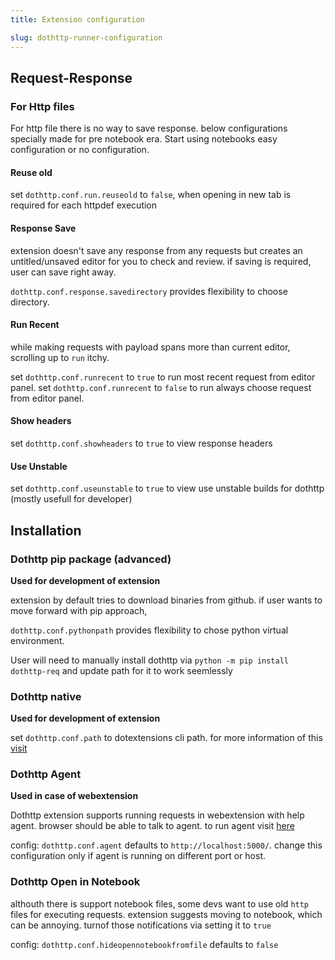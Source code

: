 ```yaml
---
title: Extension configuration

slug: dothttp-runner-configuration
---
```



## Request-Response


### For Http files


For http file there is no way to save response. below configurations specially made for pre notebook era. Start using notebooks easy configuration or no configuration.

#### Reuse old

set `dothttp.conf.run.reuseold` to `false`, when opening in new tab is required for each httpdef execution


#### Response Save

extension doesn't save any response from any requests but creates an untitled/unsaved editor for you to check and review. if saving is required, user can save right away.

`dothttp.conf.response.savedirectory` provides flexibility to choose directory.

#### Run Recent

while making requests with payload spans more than current editor, scrolling up to `run` itchy. 

set `dothttp.conf.runrecent` to `true` to run most recent request from editor panel.
set `dothttp.conf.runrecent` to `false` to run always choose request from editor panel.


#### Show headers

set `dothttp.conf.showheaders` to `true` to view response headers


#### Use Unstable
set `dothttp.conf.useunstable` to `true` to view use unstable builds for dothttp (mostly usefull for developer)

## Installation

### Dothttp pip package (advanced)

**Used for development of extension**

extension by default tries to download binaries from github. if user wants to move forward with pip approach, 

`dothttp.conf.pythonpath` provides flexibility to chose python virtual environment.

User will need to manually install dothttp via `python -m pip install dothttp-req` and update path for it to work seemlessly

### Dothttp native

**Used for development of extension**

set `dothttp.conf.path` to dotextensions cli path. for more information of this [visit](https://github.com/cedric05/dotextensions-build)


### Dothttp Agent

**Used in case of webextension**

Dothttp extension supports running requests in webextension with help agent. browser should be able to talk to agent. to run agent visit [here](./extension-web.md)

config: `dothttp.conf.agent` defaults to `http://localhost:5000/`. change this configuration only if agent is running on different port or host.

### Dothttp Open in Notebook 


althouth there is support notebook files, some devs want to use old `http` files for executing requests. extension suggests moving to notebook, which can be annoying. turnof those notifications via setting it to `true` 


config: `dothttp.conf.hideopennotebookfromfile` defaults to `false`
